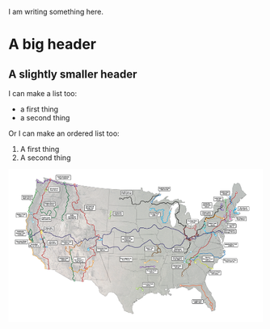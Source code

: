 I am writing something here.

# A big header
## A slightly smaller header

I can make a list too:
 * a first thing
 * a second thing

Or I can make an ordered list too:
  1. A first thing
  2. A second thing

![Long hikking routes in the U.S.](https://raw.githubusercontent.com/Criisalonso/Criisalonso.github.io/main/longtrailsmap_1500px.png)
